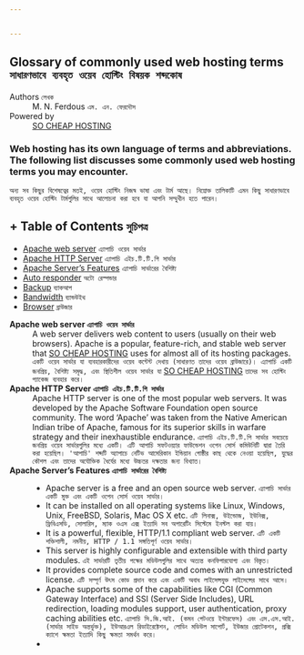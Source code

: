 ```yaml
---


---
```


<h2 id="glossary-of-commonly-used-web-hosting-terms-সাধারণভাবে-ব্যবহৃত-ওয়েব-হোস্টিং-বিষয়ক-শব্দকোষ">Glossary of commonly used web hosting terms <code>সাধারণভাবে ব্যবহৃত ওয়েব হোস্টিং বিষয়ক শব্দকোষ</code></h2>
<dl>
<dt>Authors <code>লেখক</code></dt>
<dd>M. N. Ferdous <code>এম. এন. ফেরদৌস</code></dd>
<dt>Powered by</dt>
<dd><a href="https://socheaphosting.com">SO CHEAP HOSTING</a></dd>
</dl>
<h3 id="web-hosting-has-its-own-language-of-terms-and-abbreviations.-the-following-list-discusses-some-commonly-used-web-hosting-terms-you-may-encounter.">Web hosting has its own language of terms and abbreviations. The following list discusses some commonly used web hosting terms you may encounter.</h3>
<p><code>অন্য সব কিছুর বিশেষত্বের মতই, ওয়েব হোস্টিং নিজস্ব ভাষা এবং টার্ম আছে। নিম্নোক্ত তালিকাটি এমন কিছু সাধারণভাবে ব্যবহৃত ওয়েব হোস্টিং টার্মগুলির সাথে আলোচনা করা হবে যা আপনি সম্মুখীন হতে পারেন।</code></p>
<h2 id="table-of-contents-সুচিপত্র">+ Table of Contents <code>সুচিপত্র</code></h2>
<ul>
<li><a href="#Apache-web-server">Apache web server</a> <code>এ্যাপাচি ওয়েব সার্ভার</code></li>
<li><a href="#Apache-HTTP-Server">Apache HTTP Server</a> <code>এ্যাপাচি এইচ.টি.টি.পি সার্ভার</code></li>
<li><a href="#Features-of-Apache-Server">Apache Server’s Features</a> <code>এ্যাপাচি সার্ভারের বৈশিষ্ট্য</code></li>
<li><a href="#Auto-responder">Auto responder</a> <code>অটো রেস্পন্ডার</code></li>
<li><a href="#Backup">Backup</a> <code>ব্যাকআপ</code></li>
<li><a href="#Bandwidth">Bandwidth</a> <code>ব্যান্ডউইথ</code></li>
<li><a href="#Browser">Browser</a> <code>ব্রাউজার</code></li>
</ul>
<dl>
<dt><strong><a id="Apache-web-server">Apache web server</a> <code>এ্যাপাচি ওয়েব সার্ভার</code></strong></dt>
<dd>A web server delivers web content to users (usually on their web browsers). Apache is a popular, feature-rich, and stable web server that <a href="https://socheaphosting.com">SO CHEAP HOSTING</a> uses for almost all of its hosting packages.<br>
<code>একটি ওয়েব সার্ভার যা ব্যবহারকারীদের ওয়েব কন্টেন্ট দেখায় (সাধারণত তাদের ওয়েব ব্রাউজারে)। এ্যাপাচি একটি জনপ্রিয়, বৈশিষ্ট্য সমৃদ্ধ, এবং স্থিতিশীল ওয়েব সার্ভার যা</code> <a href="https://socheaphosting.com">SO CHEAP HOSTING</a> <code>তাদের সব হোস্টিং প্যাকেজ ব্যবহার করে।</code></dd>
<dt><strong><a id="Apache-HTTP-Server">Apache HTTP Server</a> <code>এ্যাপাচি এইচ.টি.টি.পি সার্ভার</code></strong></dt>
<dd>Apache HTTP server is one of the most popular web servers. It was developed by the Apache Software Foundation open source community. The word ‘Apache’ was taken from the Native American Indian tribe of Apache, famous for its superior skills in warfare strategy and their inexhaustible endurance. <code>এ্যাপাচি এইচ.টি.টি.পি সার্ভার সবচেয়ে জনপ্রিয় ওয়েব সার্ভারগুলির মধ্যে একটি। এটি আপাচি সফটওয়্যার ফাউন্ডেশন ওপেন সোর্স কমিউনিটি দ্বারা তৈরি করা হয়েছিল। 'আপাচি' শব্দটি অ্যাপাচে নেটিভ আমেরিকান ইন্ডিয়ান গোষ্ঠীর কাছ থেকে নেওয়া হয়েছিল, যুদ্ধের কৌশল এবং তাদের অযৌক্তিক ধৈর্যের মধ্যে উচ্চতর দক্ষতার জন্য বিখ্যাত।</code></dd>
<dt><strong><a id="Features-of-Apache-Server">Apache Server’s Features </a> <code>এ্যাপাচি সার্ভারের বৈশিষ্ট্য</code></strong></dt>
<dd>
<ul>
<li>Apache server is a free and an open source web server. <code>এ্যাপাচি সার্ভার একটি মুক্ত এবং একটি ওপেন সোর্স ওয়েব সার্ভার।</code></li>
<li>It can be installed on all operating systems like Linux, Windows, Unix, FreeBSD, Solaris, Mac OS X etc. <code>এটি লিনাক্স, উইন্ডোজ, ইউনিক্স, ফ্রিবিএসডি, সোলারিস, ম্যাক ওএস এক্স ইত্যাদি সব অপারেটিং সিস্টেমে ইনস্টল করা যায়।</code></li>
<li>It is a powerful, flexible, HTTP/1.1 compliant web server. <code>এটি একটি শক্তিশালী, নমনীয়, HTTP / 1.1 সঙ্গতিপূর্ণ ওয়েব সার্ভার।</code></li>
<li>This server is highly configurable and extensible with third party modules. <code>এই সার্ভারটি তৃতীয় পক্ষের মডিউলগুলির সাথে অত্যন্ত কনফিগারযোগ্য এবং বিস্তৃত।</code></li>
<li>It provides complete source code and comes with an unrestricted license. <code>এটি সম্পূর্ণ উৎস কোড প্রদান করে এবং একটি অবাধ লাইসেন্সযুক্ত লাইসেন্সের সাথে আসে।</code></li>
<li>Apache supports some of the capabilities like CGI (Common Gateway Interface) and SSI (Server Side Includes), URL redirection, loading modules support, user authentication, proxy caching abilities etc. <code>এ্যাপাচি সি.জি.আই. (কমন গেটওয়ে ইন্টারফেস) এবং এস.এস.আই. (সার্ভার সাইড অন্তর্ভুক্ত), ইউআরএল রিডাইরেক্টেশন, লোডিং মডিউল সাপোর্ট, ইউজার প্রোটেকশন, প্রক্সি ক্যাশে ক্ষমতা ইত্যাদি কিছু ক্ষমতা সমর্থন করে।</code></li>
<li></li>
</ul>
</dd>
</dl>


